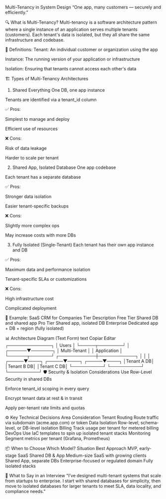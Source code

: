 Multi-Tenancy in System Design
“One app, many customers — securely and efficiently.”

🔍 What is Multi-Tenancy?
Multi-tenancy is a software architecture pattern where a single instance of an application serves multiple tenants (customers). Each tenant's data is isolated, but they all share the same infrastructure and codebase.

🧠 Definitions:
Tenant: An individual customer or organization using the app

Instance: The running version of your application or infrastructure

Isolation: Ensuring that tenants cannot access each other's data

🏗️ Types of Multi-Tenancy Architectures
1. Shared Everything
One DB, one app instance

Tenants are identified via a tenant_id column

✅ Pros:

Simplest to manage and deploy

Efficient use of resources

❌ Cons:

Risk of data leakage

Harder to scale per tenant

2. Shared App, Isolated Database
One app codebase

Each tenant has a separate database

✅ Pros:

Stronger data isolation

Easier tenant-specific backups

❌ Cons:

Slightly more complex ops

May increase costs with more DBs

3. Fully Isolated (Single-Tenant)
Each tenant has their own app instance and DB

✅ Pros:

Maximum data and performance isolation

Tenant-specific SLAs or customizations

❌ Cons:

High infrastructure cost

Complicated deployment

🧰 Example: SaaS CRM for Companies
Tier	Description
Free Tier	Shared DB and shared app
Pro Tier	Shared app, isolated DB
Enterprise	Dedicated app + DB + region (fully isolated)

📊 Architecture Diagram (Text Form)
text
Copiar
Editar
                   ┌──────────────┐
                   │  Users       │
                   └─────┬────────┘
                         │
                  ┌──────▼───────┐
                  │ Multi-Tenant │
                  │ Application  │
                  └──────┬───────┘
            ┌────────────┼────────────┐
            │            │            │
      ┌─────▼────┐ ┌─────▼────┐ ┌─────▼────┐
      │Tenant A DB│ │Tenant B DB│ │Tenant C DB│
      └──────────┘ └──────────┘ └──────────┘
🛡️ Security & Isolation Considerations
Use Row-Level Security in shared DBs

Enforce tenant_id scoping in every query

Encrypt tenant data at rest & in transit

Apply per-tenant rate limits and quotas

⚙️ Key Technical Decisions
Area	Consideration
Tenant Routing	Route traffic via subdomain (acme.app.com) or token
Data Isolation	Row-level, schema-level, or DB-level isolation
Billing	Track usage per tenant for metered billing
DevOps	Use IaC templates to spin up isolated tenant stacks
Monitoring	Segment metrics per tenant (Grafana, Prometheus)

📦 When to Choose Which Model?
Situation	Best Approach
MVP, early-stage SaaS	Shared DB & App
Medium-size SaaS with growing clients	Shared App, separate DBs
Enterprise-focused or regulated domain	Fully isolated stacks

💬 What to Say in an Interview
"I’ve designed multi-tenant systems that scale from startups to enterprise. I start with shared databases for simplicity, then move to isolated databases for larger tenants to meet SLA, data locality, and compliance needs."

